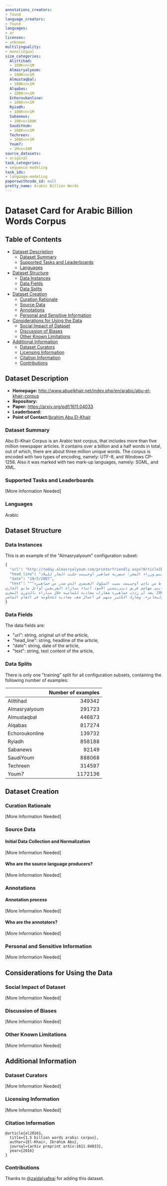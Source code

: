 ```yaml
---
annotations_creators:
- found
language_creators:
- found
languages:
- ar
licenses:
- unknown
multilinguality:
- monolingual
size_categories:
  Alittihad:
  - 100K<n<1M
  Almasryalyoum:
  - 100K<n<1M
  Almustaqbal:
  - 100K<n<1M
  Alqabas:
  - 100K<n<1M
  Echoroukonline:
  - 100K<n<1M
  Ryiadh:
  - 100K<n<1M
  Sabanews:
  - 10K<n<100K
  SaudiYoum:
  - 100K<n<1M
  Techreen:
  - 100K<n<1M
  Youm7:
  - 1M<n<10M
source_datasets:
- original
task_categories:
- sequence-modeling
task_ids:
- language-modeling
paperswithcode_id: null
pretty_name: Arabic Billion Words
---
```


# Dataset Card for Arabic Billion Words Corpus

## Table of Contents
- [Dataset Description](#dataset-description)
  - [Dataset Summary](#dataset-summary)
  - [Supported Tasks and Leaderboards](#supported-tasks-and-leaderboards)
  - [Languages](#languages)
- [Dataset Structure](#dataset-structure)
  - [Data Instances](#data-instances)
  - [Data Fields](#data-fields)
  - [Data Splits](#data-splits)
- [Dataset Creation](#dataset-creation)
  - [Curation Rationale](#curation-rationale)
  - [Source Data](#source-data)
  - [Annotations](#annotations)
  - [Personal and Sensitive Information](#personal-and-sensitive-information)
- [Considerations for Using the Data](#considerations-for-using-the-data)
  - [Social Impact of Dataset](#social-impact-of-dataset)
  - [Discussion of Biases](#discussion-of-biases)
  - [Other Known Limitations](#other-known-limitations)
- [Additional Information](#additional-information)
  - [Dataset Curators](#dataset-curators)
  - [Licensing Information](#licensing-information)
  - [Citation Information](#citation-information)
  - [Contributions](#contributions)

## Dataset Description

- **Homepage:** http://www.abuelkhair.net/index.php/en/arabic/abu-el-khair-corpus
- **Repository:**
- **Paper:** https://arxiv.org/pdf/1611.04033
- **Leaderboard:**
- **Point of Contact:**[Ibrahim Abu El-Khair](iabuelkhair@gmail.com)

### Dataset Summary

Abu El-Khair Corpus is an Arabic text corpus, that includes more than five million newspaper articles.
It contains over a billion and a half words in total, out of which, there are about three million unique words.
The corpus is encoded with two types of encoding, namely: UTF-8, and Windows CP-1256.
Also it was marked with two mark-up languages, namely: SGML, and XML.

### Supported Tasks and Leaderboards

[More Information Needed]

### Languages

Arabic

## Dataset Structure

### Data Instances

This is an example of the "Almasryalyoum" configuration subset:
```python
{
  "url": "http://today.almasryalyoum.com/printerfriendly.aspx?ArticleID=61300",
  "head_line": "رئيس وزراء المجر: عنصرية جماهير أوجبيست جلبت العار للبلاد",
  "date": "19/5/2007",
  "text": """قال متحدث باسم الحكومة المجرية: إن رئيس الوزراء فيرنك جيوركساني رحب بقرار اتحاد كرة القدم المجري بخصم ثلاث نقاط من نادي أوجبيست بسبب السلوك العنصري الذي صدر من جماهيره.
وعاقب الاتحاد المجري فريق أوجبيست بعد أن سخرت جماهيره من إبراهيم سيديبي مهاجم فريق ديبرينسين الأسود أثناء مباراة الفريقين أوائل مايو الجاري.
يذكر أن الاتحاد فرض أيضا غرامة مالية قدرها 20 ألف دولار علي أوجبيست في عام 2005 بعد أن رددت جماهيره شعارات معادية للسامية خلال مباراة بالدوري المجري.
وأوضح جيوركساني في خطاب إلي إيستفان كيستليكي رئيس الاتحاد المجري لكرة القدم، أن هذا السلوك العنصري من الجماهير «جلب العار لكرة القدم وللمجر». يذكر أن المجر بها مجموعة من مشجعي كرة القدم المشاغبين «الهوليجانز»، وشارك الكثير منهم في أعمال شغب معادية للحكومة في العام الماضي.""",
}
```

### Data Fields

The data fields are:
- "url": string, original url of the article,
- "head_line": string, headline of the article,
- "date": string, date of the article,
- "text": string, text content of the article,

### Data Splits

There is only one "training" split for all configuration subsets, containing the following number of examples:

|                | Number of examples |
|:---------------|-------------------:|
| Alittihad      |             349342 |
| Almasryalyoum  |             291723 |
| Almustaqbal    |             446873 |
| Alqabas        |             817274 |
| Echoroukonline |             139732 |
| Ryiadh         |             858188 |
| Sabanews       |              92149 |
| SaudiYoum      |             888068 |
| Techreen       |             314597 |
| Youm7          |            1172136 |

## Dataset Creation

### Curation Rationale

[More Information Needed]

### Source Data

#### Initial Data Collection and Normalization

[More Information Needed]

#### Who are the source language producers?

[More Information Needed]

### Annotations

#### Annotation process

[More Information Needed]

#### Who are the annotators?

[More Information Needed]

### Personal and Sensitive Information

[More Information Needed]

## Considerations for Using the Data

### Social Impact of Dataset

[More Information Needed]

### Discussion of Biases

[More Information Needed]

### Other Known Limitations

[More Information Needed]

## Additional Information

### Dataset Curators

[More Information Needed]

### Licensing Information

[More Information Needed]

### Citation Information

```
@article{el20161,
  title={1.5 billion words arabic corpus},
  author={El-Khair, Ibrahim Abu},
  journal={arXiv preprint arXiv:1611.04033},
  year={2016}
}
```

### Contributions

Thanks to [@zaidalyafeai](https://github.com/zaidalyafeai) for adding this dataset.